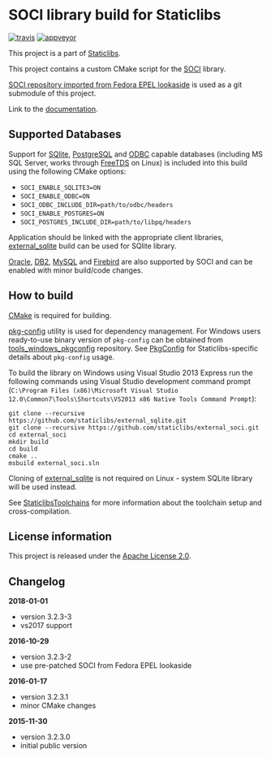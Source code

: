 SOCI library build for Staticlibs
=================================

[![travis](https://travis-ci.org/staticlibs/external_soci.svg?branch=master)](https://travis-ci.org/staticlibs/external_soci)
[![appveyor](https://ci.appveyor.com/api/projects/status/github/staticlibs/external_soci?svg=true)](https://ci.appveyor.com/project/staticlibs/external-soci)

This project is a part of [Staticlibs](http://staticlibs.net/).

This project contains a custom CMake script for the [SOCI](http://soci.sourceforge.net/) library.

[SOCI repository imported from Fedora EPEL lookaside](https://github.com/ojdkbuild/lookaside_soci) is used as a git submodule of this project.

Link to the [documentation](http://soci.sourceforge.net/doc/3.2/).

Supported Databases
-------------------

Support for [SQlite](http://soci.sourceforge.net/doc/3.2/backends/sqlite3.html), 
[PostgreSQL](http://soci.sourceforge.net/doc/3.2/backends/postgresql.html) and
[ODBC](http://soci.sourceforge.net/doc/3.2/backends/odbc.html) capable databases 
(including MS SQL Server, works through [FreeTDS](http://www.freetds.org/) on Linux) is included
into this build using the following CMake options:

 - `SOCI_ENABLE_SQLITE3=ON`
 - `SOCI_ENABLE_ODBC=ON`
 - `SOCI_ODBC_INCLUDE_DIR=path/to/odbc/headers`
 - `SOCI_ENABLE_POSTGRES=ON`
 - `SOCI_POSTGRES_INCLUDE_DIR=path/to/libpq/headers`

Application should be linked with the appropriate client libraries, 
[external_sqlite](https://github.com/staticlibs/external_sqlite.git) build can be used
for SQlite library.

[Oracle](http://soci.sourceforge.net/doc/3.2/backends/oracle.html), 
[DB2](http://soci.sourceforge.net/doc/3.2/backends/db2.html), 
[MySQL](http://soci.sourceforge.net/doc/3.2/backends/mysql.html) and
[Firebird](http://soci.sourceforge.net/doc/3.2/backends/firebird.html) are
also supported by SOCI and can be enabled with minor build/code changes.

How to build
------------

[CMake](http://cmake.org/) is required for building.

[pkg-config](http://www.freedesktop.org/wiki/Software/pkg-config/) utility is used for dependency management.
For Windows users ready-to-use binary version of `pkg-config` can be obtained from [tools_windows_pkgconfig](https://github.com/staticlibs/tools_windows_pkgconfig) repository.
See [PkgConfig](https://github.com/staticlibs/wiki/wiki/PkgConfig) for Staticlibs-specific details about `pkg-config` usage.

To build the library on Windows using Visual Studio 2013 Express run the following commands using
Visual Studio development command prompt 
(`C:\Program Files (x86)\Microsoft Visual Studio 12.0\Common7\Tools\Shortcuts\VS2013 x86 Native Tools Command Prompt`):

    git clone --recursive https://github.com/staticlibs/external_sqlite.git
    git clone --recursive https://github.com/staticlibs/external_soci.git
    cd external_soci
    mkdir build
    cd build
    cmake ..
    msbuild external_soci.sln

Cloning of [external_sqlite](https://github.com/staticlibs/external_sqlite) is not required on Linux - 
system SQLite library will be used instead.

See [StaticlibsToolchains](https://github.com/staticlibs/wiki/wiki/StaticlibsToolchains) for 
more information about the toolchain setup and cross-compilation.

License information
-------------------

This project is released under the [Apache License 2.0](http://www.apache.org/licenses/LICENSE-2.0).

Changelog
---------

**2018-01-01**

 * version 3.2.3-3
 * vs2017 support

**2016-10-29**

 * version 3.2.3-2
 * use pre-patched SOCI from Fedora EPEL lookaside

**2016-01-17**

 * version 3.2.3.1
 * minor CMake changes

**2015-11-30**

 * version 3.2.3.0
 * initial public version
